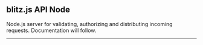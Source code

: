 ## blitz.js API Node
Node.js server for validating, authorizing and distributing incoming requests. Documentation will follow.
- - - -
<br>
